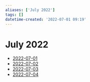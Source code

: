 ```yaml
---
aliases: ['July 2022']
tags: []
datetime-created: '2022-07-01 09:19'
---
```


# July 2022
- [2022-07-01](../daily/2022-07-01.md)
- [2022-07-02](../daily/2022-07-02.md)
- [2022-07-03](../daily/2022-07-03.md)
- [2022-07-04](../daily/2022-07-04.md)
